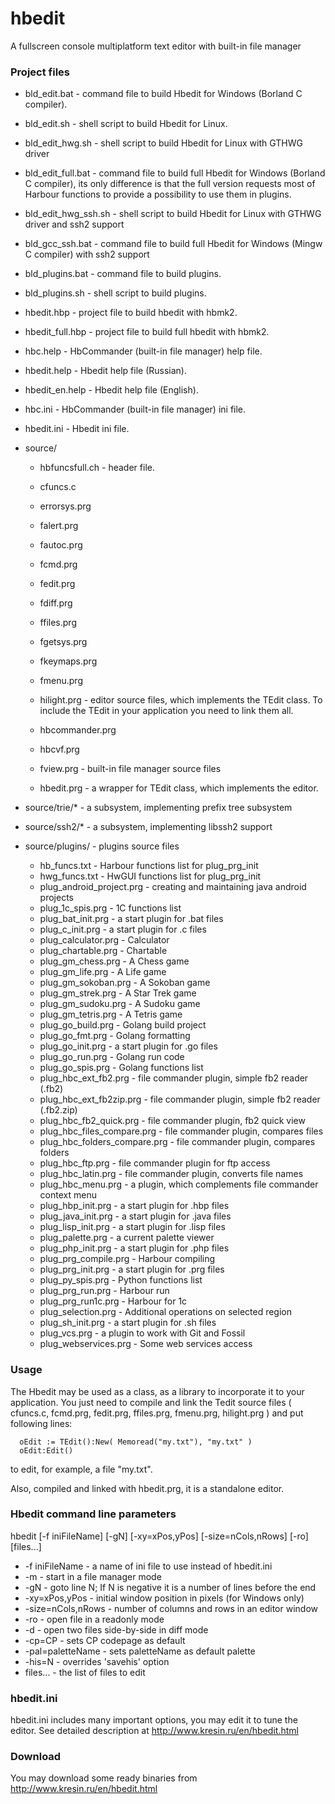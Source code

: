 # hbedit
A fullscreen console multiplatform text editor with built-in file manager

### Project files

  + bld_edit.bat        - command file to build Hbedit for Windows (Borland C compiler).
  + bld_edit.sh         - shell script to build Hbedit for Linux.
  + bld_edit_hwg.sh     - shell script to build Hbedit for Linux with GTHWG driver
  + bld_edit_full.bat   - command file to build full Hbedit for Windows (Borland C compiler),
                        its only difference is that the full version requests most of Harbour
                        functions to provide a possibility to use them in plugins.
  + bld_edit_hwg_ssh.sh - shell script to build Hbedit for Linux with GTHWG driver and ssh2 support
  + bld_gcc_ssh.bat     - command file to build full Hbedit for Windows (Mingw C compiler) with ssh2 support
  + bld_plugins.bat     - command file to build plugins.
  + bld_plugins.sh      - shell script to build plugins.
  + hbedit.hbp          - project file to build hbedit with hbmk2.
  + hbedit_full.hbp     - project file to build full hbedit with hbmk2.
  + hbc.help            - HbCommander (built-in file manager) help file.
  + hbedit.help         - Hbedit help file (Russian).
  + hbedit_en.help      - Hbedit help file (English).
  + hbc.ini             - HbCommander (built-in file manager) ini file.
  + hbedit.ini          - Hbedit ini file.


  + source/
    + hbfuncsfull.ch    - header file.

    + cfuncs.c
    + errorsys.prg
    + falert.prg
    + fautoc.prg
    + fcmd.prg
    + fedit.prg
    + fdiff.prg
    + ffiles.prg
    + fgetsys.prg
    + fkeymaps.prg
    + fmenu.prg
    + hilight.prg       - editor source files, which implements the TEdit class.
                        To include the TEdit in your application you need to link them all.
    + hbcommander.prg
    + hbcvf.prg
    + fview.prg         - built-in file manager source files

    + hbedit.prg        - a wrapper for TEdit class, which implements the editor.

  + source/trie/*       - a subsystem, implementing prefix tree subsystem
  + source/ssh2/*       - a subsystem, implementing libssh2 support
  + source/plugins/     - plugins source files
    + hb_funcs.txt          - Harbour functions list for plug_prg_init
    + hwg_funcs.txt         - HwGUI functions list for plug_prg_init
    + plug_android_project.prg - creating and maintaining java android projects
    + plug_1c_spis.prg      - 1C functions list
    + plug_bat_init.prg     - a start plugin for .bat files
    + plug_c_init.prg       - a start plugin for .c files
    + plug_calculator.prg   - Calculator
    + plug_chartable.prg    - Chartable
    + plug_gm_chess.prg     - A Chess game
    + plug_gm_life.prg      - A Life game
    + plug_gm_sokoban.prg   - A Sokoban game
    + plug_gm_strek.prg     - A Star Trek game
    + plug_gm_sudoku.prg    - A Sudoku game
    + plug_gm_tetris.prg    - A Tetris game
    + plug_go_build.prg     - Golang build project
    + plug_go_fmt.prg       - Golang formatting
    + plug_go_init.prg      - a start plugin for .go files
    + plug_go_run.prg       - Golang run code
    + plug_go_spis.prg      - Golang functions list
    + plug_hbc_ext_fb2.prg    - file commander plugin, simple fb2 reader (.fb2)
    + plug_hbc_ext_fb2zip.prg - file commander plugin, simple fb2 reader (.fb2.zip)
    + plug_hbc_fb2_quick.prg  - file commander plugin, fb2 quick view
    + plug_hbc_files_compare.prg   - file commander plugin, compares files
    + plug_hbc_folders_compare.prg - file commander plugin, compares folders
    + plug_hbc_ftp.prg      - file commander plugin for ftp access
    + plug_hbc_latin.prg    - file commander plugin, converts file names
    + plug_hbc_menu.prg     - a plugin, which complements file commander context menu
    + plug_hbp_init.prg     - a start plugin for .hbp files
    + plug_java_init.prg    - a start plugin for .java files
    + plug_lisp_init.prg    - a start plugin for .lisp files
    + plug_palette.prg      - a current palette viewer
    + plug_php_init.prg     - a start plugin for .php files
    + plug_prg_compile.prg  - Harbour compiling
    + plug_prg_init.prg     - a start plugin for .prg files
    + plug_py_spis.prg      - Python functions list
    + plug_prg_run.prg      - Harbour run
    + plug_prg_run1c.prg    - Harbour for 1c
    + plug_selection.prg    - Additional operations on selected region
    + plug_sh_init.prg      - a start plugin for .sh files
    + plug_vcs.prg          - a plugin to work with Git and Fossil
    + plug_webservices.prg  - Some web services access

### Usage

  The Hbedit may be used as a class, as a library to incorporate it to your application.
  You just need to compile and link the Tedit source files ( cfuncs.c, fcmd.prg, fedit.prg,
  ffiles.prg, fmenu.prg, hilight.prg ) and put following lines:

      oEdit := TEdit():New( Memoread("my.txt"), "my.txt" )
      oEdit:Edit()

  to edit, for example, a file "my.txt".

  Also, compiled and linked with hbedit.prg, it is a standalone editor.

### Hbedit command line parameters

  hbedit [-f iniFileName] [-gN] [-xy=xPos,yPos] [-size=nCols,nRows] [-ro] [files...]

  - -f iniFileName      - a name of ini file to use instead of hbedit.ini
  - -m                  - start in a file manager mode
  - -gN                 - goto line N; If N is negative it is a number of lines before the end
  - -xy=xPos,yPos       - initial window position in pixels (for Windows only)
  - -size=nCols,nRows   - number of columns and rows in an editor window
  - -ro                 - open file in a readonly mode
  - -d                  - open two files side-by-side in diff mode
  - -cp=CP              - sets CP codepage as default
  - -pal=paletteName    - sets paletteName as default palette
  - -his=N              - overrides 'savehis' option
  - files...            - the list of files to edit


### hbedit.ini

 hbedit.ini includes many important options, you may edit it to tune the editor.
 See detailed description at http://www.kresin.ru/en/hbedit.html

### Download
   You may download some ready binaries from http://www.kresin.ru/en/hbedit.html
